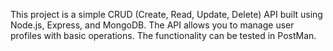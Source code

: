 This project is a simple CRUD (Create, Read, Update, Delete) API built using Node.js, Express, and MongoDB. The API allows you to manage user profiles with basic operations. The functionality can be tested in PostMan.
